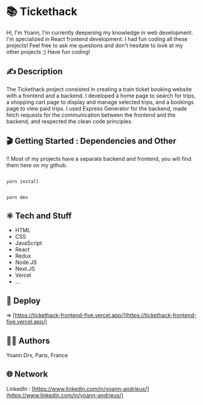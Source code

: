 
#  📚 Tickethack

Hi,
I'm Yoann, I'm currently deepening my knowledge in web development. I'm specialized in React frontend development.
I had fun coding all these projects!
Feel free to ask me questions and don't hesitate to look at my other projects ;)
Have fun coding!

## ✍️ Description 

The Tickethack project consisted in creating a train ticket booking website with a frontend and a backend. I developed a home page to search for trips, a shopping cart page to display and manage selected trips, and a bookings page to view paid trips. I used Express Generator for the backend, made fetch requests for the communication between the frontend and the backend, and respected the clean code principles.


## 🎬 Getting Started : Dependencies and Other

!! Most of my projects have a separate backend and frontend, you will find them here on my github.

```

yarn install

```

```

yarn dev

```

## ⚛️ Tech and Stuff

- HTML
- CSS
- JavaScript
- React
- Redux
- Node.JS
- Next.JS
- Vercel
- …

## 🚀 Deploy

⇒ [https://tickethack-frontend-five.vercel.app/](https://tickethack-frontend-five.vercel.app/)

## 🧑‍💻 Authors

Yoann Drx, Paris, France 

## 🌐 Network

LinkedIn : [https://www.linkedin.com/in/yoann-andrieux/](https://www.linkedin.com/in/yoann-andrieux/)